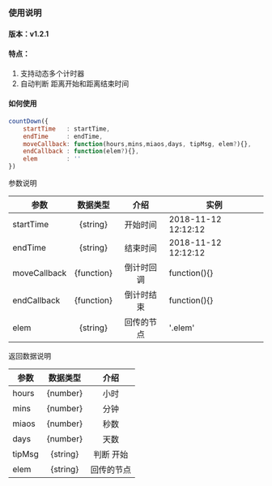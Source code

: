 
### 使用说明

 
#### 版本：v1.2.1


#### 特点：
1. 支持动态多个计时器
2. 自动判断 距离开始和距离结束时间

#### 如何使用

```` javascript
countDown({
    startTime   : startTime,
    endTime     : endTime,
    moveCallback: function(hours,mins,miaos,days, tipMsg, elem?){},
    endCallback : function(elem?){},
    elem        : ''
})
````


参数说明

| 参数        | 数据类型     |  介绍          |  实例                |
| --------    | :-----:     | :----:         |  ----                |
| startTime   | {string}    |   开始时间      |  2018-11-12 12:12:12 |
| endTime     | {string}    |   结束时间      |2018-11-12 12:12:12   |
| moveCallback| {function}   |   倒计时回调  | function(){}       |
| endCallback | {function}   |   倒计时结束  | function(){}       |
| elem        | {string}   |   回传的节点    |'.elem'               |


返回数据说明

| 参数        | 数据类型   |  介绍       |
| --------   | :-----:    | :----:      |
| hours      | {number}   |   小时      |
| mins       | {number}   |   分钟      |
| miaos      | {number}   |   秒数      |
| days       | {number}   |   天数      |
| tipMsg     | {string}   |   判断 开始  || 结束    |
| elem       | {string}   |   回传的节点        |


